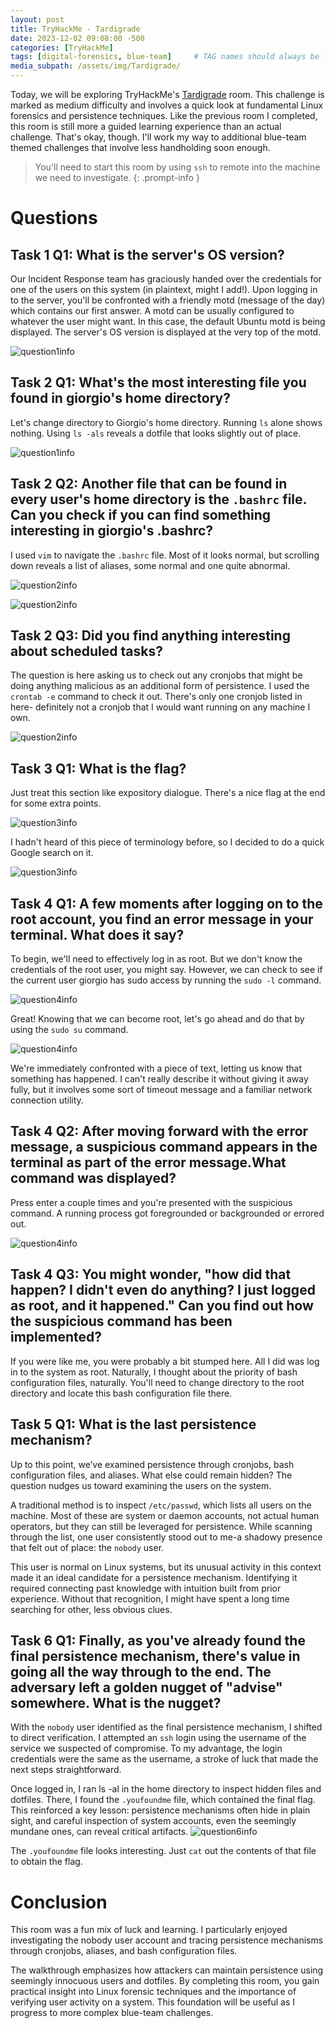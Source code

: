 ```yaml
---
layout: post
title: TryHackMe - Tardigrade
date: 2023-12-02 09:08:00 -500
categories: [TryHackMe]
tags: [digital-forensics, blue-team]     # TAG names should always be lowercase
media_subpath: /assets/img/Tardigrade/
---
```


Today, we will be exploring TryHackMe's [Tardigrade](https://tryhackme.com/room/tardigrade) room. This challenge is marked as medium difficulty and involves a quick look at fundamental Linux forensics and persistence techniques. Like the previous room I completed, this room is still more a guided learning experience than an actual challenge. That's okay, though. I'll work my way to additional blue-team themed challenges that involve less handholding soon enough.

> You'll need to start this room by using `ssh` to remote into the machine we need to investigate.
{: .prompt-info }

# Questions
## Task 1 Q1: What is the server's OS version?
Our Incident Response team has graciously handed over the credentials for one of the users on this system (in plaintext, might I add!). Upon logging in to the server, you'll be confronted with a friendly motd (message of the day) which contains our first answer. A motd can be usually configured to whatever the user might want. In this case, the default Ubuntu motd is being displayed. The server's OS version is displayed at the very top of the motd.

![question1info](T1Q1.png)

## Task 2 Q1: What's the most interesting file you found in giorgio's home directory?
Let's change directory to Giorgio's home directory. Running `ls` alone shows nothing. Using `ls -als` reveals a dotfile that looks slightly out of place.

![question1info](/badconfigls-al.png)

## Task 2 Q2: Another file that can be found in every user's home directory is the `.bashrc` file. Can you check if you can find something interesting in giorgio's .bashrc?
I used `vim` to navigate the `.bashrc` file. Most of it looks normal, but scrolling down reveals a list of aliases, some normal and one quite abnormal.

![question2info](/T2Q1qmostofbashrc.png)

![question2info](/T2Q2SusLsAlias.png)

## Task 2 Q3: Did you find anything interesting about scheduled tasks?
The question is here asking us to check out any cronjobs that might be doing anything malicious as an additional form of persistence. I used the `crontab -e` command to check it out. There's only one cronjob listed in here- definitely not a cronjob that I would want running on any machine I own.

![question2info](/T2Q3ScheduledTasks.png)

## Task 3 Q1: What is the flag?
Just treat this section like expository dialogue. There's a nice flag at the end for some extra points.

![question3info](/dirtywordlistfreepoint.png)

I hadn't heard of this piece of terminology before, so I decided to do a quick Google search on it.

![question3info](/dirtywordlistapparentlyanonoword.png)

## Task 4 Q1: A few moments after logging on to the root account, you find an error message in your terminal. What does it say?

To begin, we'll need to effectively log in as root. But we don't know the credentials of the root user, you might say. However, we can check to see if the current user giorgio has sudo access by running the `sudo -l` command.

![question4info](/sudo-l.png)

Great! Knowing that we can become root, let's go ahead and do that by using the `sudo su` command.

![question4info](/T4Q1loginasrootsudosu.png)

We're immediately confronted with a piece of text, letting us know that something has happened. I can't really describe it without giving it away fully, but it involves some sort of timeout message and a familiar network connection utility.

## Task 4 Q2: After moving forward with the error message, a suspicious command appears in the terminal as part of the error message.What command was displayed?
Press enter a couple times and you're presented with the suspicious command. A running process  got foregrounded or backgrounded or errored out.

![question4info](/ncattimeoutbackgroundedprocess.png)

## Task 4 Q3: You might wonder, "how did that happen? I didn't even do anything? I just logged as root, and it happened." Can you find out how the suspicious command has been implemented?
If you were like me, you were probably a bit stumped here. All I did was log in to the system as root. Naturally, I thought about the priority of bash configuration files, naturally. You'll need to change directory to the root directory and locate this bash configuration file there.

## Task 5 Q1: What is the last persistence mechanism?
Up to this point, we’ve examined persistence through cronjobs, bash configuration files, and aliases. What else could remain hidden? The question nudges us toward examining the users on the system.

A traditional method is to inspect `/etc/passwd`, which lists all users on the machine. Most of these are system or daemon accounts, not actual human operators, but they can still be leveraged for persistence. While scanning through the list, one user consistently stood out to me-a shadowy presence that felt out of place: the `nobody` user.

This user is normal on Linux systems, but its unusual activity in this context made it an ideal candidate for a persistence mechanism. Identifying it required connecting past knowledge with intuition built from prior experience. Without that recognition, I might have spent a long time searching for other, less obvious clues.
## Task 6 Q1: Finally, as you've already found the final persistence mechanism, there's value in going all the way through to the end. The adversary left a golden nugget of "advise" somewhere. What is the nugget?
With the `nobody` user identified as the final persistence mechanism, I shifted to direct verification. I attempted an `ssh` login using the username of the service we suspected of compromise. To my advantage, the login credentials were the same as the username, a stroke of luck that made the next steps straightforward.

Once logged in, I ran ls -al in the home directory to inspect hidden files and dotfiles. There, I found the `.youfoundme` file, which contained the final flag. This reinforced a key lesson: persistence mechanisms often hide in plain sight, and careful inspection of system accounts, even the seemingly mundane ones, can reveal critical artifacts.
![question6info](/foundlastanswerls.png)

The `.youfoundme` file looks interesting. Just `cat` out the contents of that file to obtain the flag.

# Conclusion
This room was a fun mix of luck and learning. I particularly enjoyed investigating the nobody user account and tracing persistence mechanisms through cronjobs, aliases, and bash configuration files.

The walkthrough emphasizes how attackers can maintain persistence using seemingly innocuous users and dotfiles. By completing this room, you gain practical insight into Linux forensic techniques and the importance of verifying user activity on a system. This foundation will be useful as I progress to more complex blue-team challenges.
